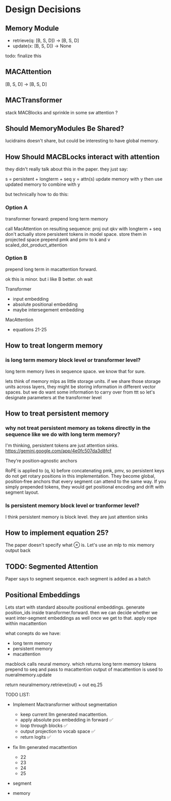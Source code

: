 # Design Decisions

## Memory Module 
- retrieve(q: [B, S, D]) -> [B, S, D]
- update(x: [B, S, D]) -> None

todo: finalize this

## MACAttention 
[B, S, D] -> [B, S, D]


## MACTransformer

stack MACBlocks and sprinkle in some sw attention ?

## Should MemoryModules Be Shared? 

lucidrains doesn't share, but could be interesting to have global memory. 

## How Should MACBLocks interact with attention 

they didn't really talk about this in the paper. they just say: 

s = persistent + longterm + seq
y = attn(s)
update memory with y 
then use updated memory to combine with y 


but technically how to do this: 

### Option A
transformer forward:
    prepend long term memory 

call MacAttention on resulting sequence: 
    proj out qkv with longterm + seq
    don't actually store persistent tokens in model space. store them in projected space
    prepend pmk and pmv to k and v
    scaled_dot_product_attention 

### Option B 
prepend long term in macattention forward. 

ok this is minor. but i like B better. oh wait

Transformer 
- input embedding
- absolute positional embedding 
- maybe intersegement embedding

MacAttention 
- equations 21-25

## How to treat longerm memory 

### is long term memory block level or transformer level? 
long term memory lives in sequence space. we know that for sure. 

lets think of memory mlps as little storage units. 
if we share those storage units across layers, they might be storing information in different vector spaces. 
but we do want some information to carry over from ttt 
so let's designate parameters at the transformer level



## How to treat persistent memory 

### why not treat persistent memory as tokens directly in the sequence like we do with long term memory? 
I'm thinking, persistent tokens are just attention sinks. https://gemini.google.com/app/4e0fc507da3d8fcf

They’re position‑agnostic anchors

RoPE is applied to (q, k) before concatenating pmk, pmv, so persistent keys do not get rotary positions in this implementation. They become global, position‑free anchors that every segment can attend to the same way. If you simply prepended tokens, they would get positional encoding and drift with segment layout.

### Is persistent memory block level or tranformer level? 
I think persistent memory is block level. they are just attention sinks

## How to implement equation 25? 
The paper doesn't specify what ⊗ is. Let's use an mlp to mix memory output back 


## TODO: Segmented Attention
Paper says to segment sequence. each segment is added as a batch 



## Positional Embeddings
Lets start with standard absoulte positional embeddings. generate position_ids inside transformer.forward. then we can decide whether we want inter-segment embeddings as well once we get to that. apply rope within macattention



what conepts do we have: 
- long term memory 
- persistent memory 
- macattention 

macblock calls neural memory. which returns long term memory tokens
prepend to seq and pass to macattention 
output of macattention is used to nueralmemory.update

return neuralmemory.retrieve(out) + out  eq.25



TODO LIST: 

- Implement Mactransformer without segmentation
    -   keep current llm generated macattention.
    -   apply absolute pos embedding in forward ✅
    -   loop through blocks ✅
    -   output projection to vocab space ✅
    -   return logits ✅

- fix llm generated macattention 
    - 22 
    - 23 
    - 24 
    - 25

- segment 
- memory 